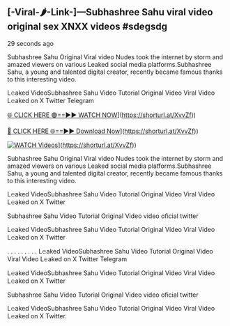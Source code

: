 ## [-Viral-🌶-Link-]—Subhashree Sahu viral video original sex XNXX videos #sdegsdg

29 seconds ago

Subhashree Sahu Original Viral video Nudes took the internet by storm and amazed viewers on various Leaked social media platforms.Subhashree Sahu, a young and talented digital creator, recently became famous thanks to this interesting video.

L𝚎aked VideoSubhashree Sahu Video Tutorial Original Video Viral Video L𝚎aked on X Twitter Telegram

[🌐 CLICK HERE 🟢==►► WATCH NOW](https://i.imgur.com/dJHk4Zq.gif)](https://shorturl.at/XvvZf))

[🔴 CLICK HERE 🌐==►► Download Now](https://i.imgur.com/dJHk4Zq.gif)](https://shorturl.at/XvvZf))

[![WATCH Videos](https://i.imgur.com/dJHk4Zq.gif)](https://i.imgur.com/dJHk4Zq.gif)](https://shorturl.at/XvvZf))

Subhashree Sahu Original Viral video Nudes took the internet by storm and amazed viewers on various Leaked social media platforms.Subhashree Sahu, a young and talented digital creator, recently became famous thanks to this interesting video.

L𝚎aked VideoSubhashree Sahu Video Tutorial Original Video Viral Video L𝚎aked on X Twitter

Subhashree Sahu Video Tutorial Original Video video oficial twitter

L𝚎aked VideoSubhashree Sahu Video Tutorial Original Video Viral Video L𝚎aked on X Twitter

. . . . . . . . . L𝚎aked VideoSubhashree Sahu Video Tutorial Original Video Viral Video L𝚎aked on X Twitter Telegram

L𝚎aked VideoSubhashree Sahu Video Tutorial Original Video Viral Video L𝚎aked on X Twitter

Subhashree Sahu Video Tutorial Original Video video oficial twitter

L𝚎aked VideoSubhashree Sahu Video Tutorial Original Video Viral Video L𝚎aked on X Twitter.